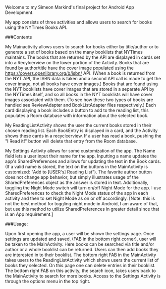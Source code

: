  Welcome to my Simeon Markind's final project for Android App Development. 

My app consists of three activities and allows users to search for books using the NYTimes Books API.

###Contents

My Mainactivity allows users to search for books either by title/author or to generate a set of books based on the many booklists that NYTimes maintains. The books that are returned by the API are displayed in cards set into a Recylcerview on the lower portion of the Activity. Books that are found by author/title have the cover image populated using the https://covers.openlibrary.org/b/isbn/ API. (When a book is returned from the NYT API, the ISBN data is taken and a second API call is made to get the cover image, not all books have cover images.) Books that are found using the NYT booklists have cover images that are stored in a separate API by the NYTimes itself, and so all books in the NYT booklists will have cover images associated with them. (To see how these two types of books are handled see ReviewAdapter and BookListAdapter files respectively.) Each card displaying a book includes a button to add to the reading list, this populates a Room database with information about the selected book.

My ReadingListActivity shows the user the current books stored in their chosen reading list. Each BookEntry is displayed in a card, and the Activity shows these cards in a recyclcerview. If a user has read a book, pushing the "I Read it!" button will delete that entry from the Room database. 

My Settings Activity allows for some customization of the app. The Name field lets a user input their name for the app. Inputting a name updates the app's SharedPreferences and allows for updating the text in the Book cards. (If a valid name is stored, the text on the buttons in the MainActivity is customized: "Add to [USER's] Reading List"). The favorite author button does not change app behavior, but simply illustrates usage of the SharedPreferences object as the answer is stored in text. Additionally, toggling the Night Mode switch will turn on/off Night Mode for the app. I use SharedPreferences to check the Night Mode status of the app in each activity and then to set Night Mode as on or off accordingly. [Note: this is not the best method for toggling night mode in Android, I am aware of that, but use this method to utilize SharedPreferences in greater detail since that is an App requirement.]

###Usage:

Upon first opening the app, a user will be shown the settings page. Once settings are updated and saved, (FAB in the bottom right corner), user will be taken to the MainActivity. Here books can be searched via title and/or author or a whole booklist can be returned. Users can then add books they are interested in to their booklist. The bottom right FAB in the MainActivity takes users to the ReadingListActivity which shows users the current list of books they selected. On this page one can delete entries in their booklist. The bottom right FAB on this activity, the search icon, takes users back to the MainActivity to search for more books. Access to the Settings Activity is through the options menu in the top right.
